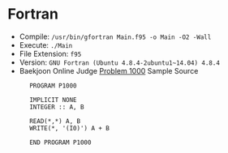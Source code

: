 # Fortran

* Compile: `/usr/bin/gfortran Main.f95 -o Main -O2 -Wall`
* Execute: `./Main`
* File Extension: `f95`
* Version: `GNU Fortran (Ubuntu 4.8.4-2ubuntu1~14.04) 4.8.4`
* Baekjoon Online Judge [Problem 1000](https://www.acmicpc.net/problem/1000) Sample Source
````
      PROGRAM P1000

      IMPLICIT NONE
      INTEGER :: A, B

      READ(*,*) A, B
      WRITE(*, '(I0)') A + B

      END PROGRAM P1000
````


